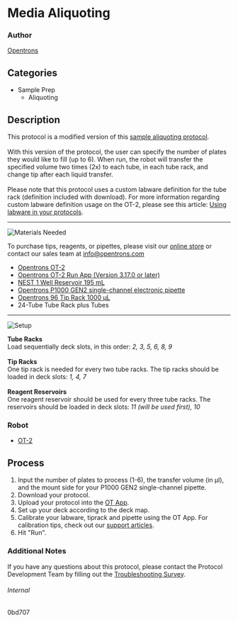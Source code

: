 # Media Aliquoting

### Author
[Opentrons](https://opentrons.com/)

## Categories
* Sample Prep
	* Aliquoting

## Description
This protocol is a modified version of this [sample aliquoting protocol](https://develop.protocols.opentrons.com/protocol/53134e).</br>
</br>
With this version of the protocol, the user can specify the number of plates they would like to fill (up to 6). When run, the robot will transfer the specified volume two times (2x) to each tube, in each tube rack, and change tip after each liquid transfer.</br>
</br>
Please note that this protocol uses a custom labware definition for the tube rack (definition included with download). For more information regarding custom labware definition usage on the OT-2, please see this article: [Using labware in your protocols](https://support.opentrons.com/en/articles/3136506-using-labware-in-your-protocols).

---
![Materials Needed](https://s3.amazonaws.com/opentrons-protocol-library-website/custom-README-images/001-General+Headings/materials.png)

To purchase tips, reagents, or pipettes, please visit our [online store](https://shop.opentrons.com/) or contact our sales team at [info@opentrons.com](mailto:info@opentrons.com)

* [Opentrons OT-2](https://shop.opentrons.com/collections/ot-2-robot/products/ot-2)
* [Opentrons OT-2 Run App (Version 3.17.0 or later)](https://opentrons.com/ot-app/)
* [NEST 1 Well Reservoir 195 mL](https://labware.opentrons.com/nest_1_reservoir_195ml)
* [Opentrons P1000 GEN2 single-channel electronic pipette](https://shop.opentrons.com/collections/ot-2-pipettes/products/single-channel-electronic-pipette?variant=5984549142557)
* [Opentrons 96 Tip Rack 1000 µL](https://labware.opentrons.com/opentrons_96_tiprack_1000ul)
* 24-Tube Tube Rack plus Tubes

---
![Setup](https://s3.amazonaws.com/opentrons-protocol-library-website/custom-README-images/001-General+Headings/Setup.png)

**Tube Racks**</br>
Load sequentially deck slots, in this order: *2, 3, 5, 6, 8, 9*</br>
</br>
**Tip Racks**</br>
One tip rack is needed for every two tube racks. The tip racks should be loaded in deck slots: *1, 4, 7*</br>
</br>
**Reagent Reservoirs**</br>
One reagent reservoir should be used for every three tube racks. The reservoirs should be loaded in deck slots: *11 (will be used first), 10*</br>

### Robot
* [OT-2](https://opentrons.com/ot-2)

## Process
1. Input the number of plates to process (1-6), the transfer volume (in µl), and the mount side for your P1000 GEN2 single-channel pipette.
2. Download your protocol.
3. Upload your protocol into the [OT App](https://opentrons.com/ot-app).
4. Set up your deck according to the deck map.
5. Calibrate your labware, tiprack and pipette using the OT App. For calibration tips, check out our [support articles](https://support.opentrons.com/en/collections/1559720-guide-for-getting-started-with-the-ot-2).
6. Hit "Run".

### Additional Notes
If you have any questions about this protocol, please contact the Protocol Development Team by filling out the [Troubleshooting Survey](https://protocol-troubleshooting.paperform.co/).

###### Internal
0bd707
